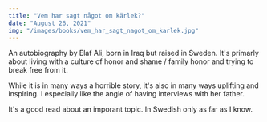```yaml
---
title: "Vem har sagt något om kärlek?"
date: "August 26, 2021"
img: "/images/books/vem_har_sagt_nagot_om_karlek.jpg"
---
```


An autobiography by Elaf Ali, born in Iraq but raised in Sweden. 
It's primarly about living with a culture of honor and shame / family honor and
trying to break free from it.

While it is in many ways a horrible story, it's also in many ways uplifting and 
inspiring. I especially like the angle of having interviews with her father.

It's a good read about an imporant topic. In Swedish only as far as I know.